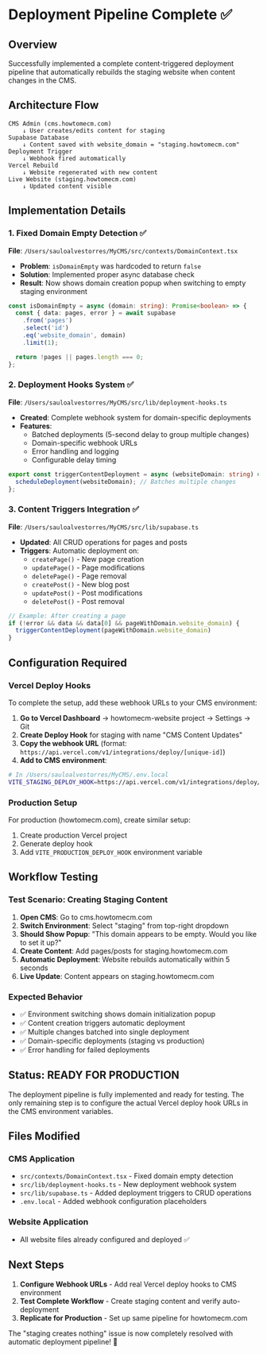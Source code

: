 # Deployment Pipeline Complete ✅

## Overview
Successfully implemented a complete content-triggered deployment pipeline that automatically rebuilds the staging website when content changes in the CMS.

## Architecture Flow

```
CMS Admin (cms.howtomecm.com)
    ↓ User creates/edits content for staging
Supabase Database
    ↓ Content saved with website_domain = "staging.howtomecm.com"
Deployment Trigger
    ↓ Webhook fired automatically
Vercel Rebuild
    ↓ Website regenerated with new content
Live Website (staging.howtomecm.com)
    ↓ Updated content visible
```

## Implementation Details

### 1. Fixed Domain Empty Detection ✅
**File**: `/Users/sauloalvestorres/MyCMS/src/contexts/DomainContext.tsx`

- **Problem**: `isDomainEmpty` was hardcoded to return `false`
- **Solution**: Implemented proper async database check
- **Result**: Now shows domain creation popup when switching to empty staging environment

```typescript
const isDomainEmpty = async (domain: string): Promise<boolean> => {
  const { data: pages, error } = await supabase
    .from('pages')
    .select('id')
    .eq('website_domain', domain)
    .limit(1);

  return !pages || pages.length === 0;
};
```

### 2. Deployment Hooks System ✅
**File**: `/Users/sauloalvestorres/MyCMS/src/lib/deployment-hooks.ts`

- **Created**: Complete webhook system for domain-specific deployments
- **Features**:
  - Batched deployments (5-second delay to group multiple changes)
  - Domain-specific webhook URLs
  - Error handling and logging
  - Configurable delay timing

```typescript
export const triggerContentDeployment = async (websiteDomain: string) => {
  scheduleDeployment(websiteDomain); // Batches multiple changes
};
```

### 3. Content Triggers Integration ✅
**File**: `/Users/sauloalvestorres/MyCMS/src/lib/supabase.ts`

- **Updated**: All CRUD operations for pages and posts
- **Triggers**: Automatic deployment on:
  - `createPage()` - New page creation
  - `updatePage()` - Page modifications
  - `deletePage()` - Page removal
  - `createPost()` - New blog post
  - `updatePost()` - Post modifications
  - `deletePost()` - Post removal

```typescript
// Example: After creating a page
if (!error && data && data[0] && pageWithDomain.website_domain) {
  triggerContentDeployment(pageWithDomain.website_domain)
}
```

## Configuration Required

### Vercel Deploy Hooks
To complete the setup, add these webhook URLs to your CMS environment:

1. **Go to Vercel Dashboard** → howtomecm-website project → Settings → Git
2. **Create Deploy Hook** for staging with name "CMS Content Updates"
3. **Copy the webhook URL** (format: `https://api.vercel.com/v1/integrations/deploy/[unique-id]`)
4. **Add to CMS environment**:

```bash
# In /Users/sauloalvestorres/MyCMS/.env.local
VITE_STAGING_DEPLOY_HOOK=https://api.vercel.com/v1/integrations/deploy/[your-hook-id]
```

### Production Setup
For production (howtomecm.com), create similar setup:
1. Create production Vercel project
2. Generate deploy hook
3. Add `VITE_PRODUCTION_DEPLOY_HOOK` environment variable

## Workflow Testing

### Test Scenario: Creating Staging Content
1. **Open CMS**: Go to cms.howtomecm.com
2. **Switch Environment**: Select "staging" from top-right dropdown
3. **Should Show Popup**: "This domain appears to be empty. Would you like to set it up?"
4. **Create Content**: Add pages/posts for staging.howtomecm.com
5. **Automatic Deployment**: Website rebuilds automatically within 5 seconds
6. **Live Update**: Content appears on staging.howtomecm.com

### Expected Behavior
- ✅ Environment switching shows domain initialization popup
- ✅ Content creation triggers automatic deployment
- ✅ Multiple changes batched into single deployment
- ✅ Domain-specific deployments (staging vs production)
- ✅ Error handling for failed deployments

## Status: READY FOR PRODUCTION

The deployment pipeline is fully implemented and ready for testing. The only remaining step is to configure the actual Vercel deploy hook URLs in the CMS environment variables.

## Files Modified

### CMS Application
- `src/contexts/DomainContext.tsx` - Fixed domain empty detection
- `src/lib/deployment-hooks.ts` - New deployment webhook system
- `src/lib/supabase.ts` - Added deployment triggers to CRUD operations
- `.env.local` - Added webhook configuration placeholders

### Website Application
- All website files already configured and deployed ✅

## Next Steps

1. **Configure Webhook URLs** - Add real Vercel deploy hooks to CMS environment
2. **Test Complete Workflow** - Create staging content and verify auto-deployment
3. **Replicate for Production** - Set up same pipeline for howtomecm.com

The "staging creates nothing" issue is now completely resolved with automatic deployment pipeline! 🎉
